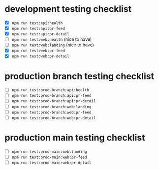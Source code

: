 # development testing checklist

- [x] `npm run test:api:health`
- [x] `npm run test:api:pr-feed` 
- [x] `npm run test:api:pr-detail`
- [ ] `npm run test:web:health` (nice to have)
- [ ] `npm run test:web:landing` (nice to have)
- [x] `npm run test:web:pr-feed` 
- [x] `npm run test:web:pr-detail`

# production branch testing checklist

- [ ] `npm run test:prod-branch:api:health`
- [ ] `npm run test:prod-branch:api:pr-feed`
- [ ] `npm run test:prod-branch:api:pr-detail`
- [ ] `npm run test:prod-branch:web:landing`
- [ ] `npm run test:prod-branch:web:pr-feed`
- [ ] `npm run test:prod-branch:web:pr-detail`

# production main testing checklist

- [ ] `npm run test:prod-main:web:landing`
- [ ] `npm run test:prod-main:web:pr-feed`
- [ ] `npm run test:prod-main:web:pr-detail`